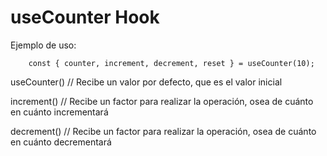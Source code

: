 # useCounter Hook

Ejemplo de uso:
```
    const { counter, increment, decrement, reset } = useCounter(10);
```

useCounter() // Recibe un valor por defecto, que es el valor inicial

increment() // Recibe un factor para realizar la operación, osea de cuánto en cuánto incrementará 

decrement() // Recibe un factor para realizar la operación, osea de cuánto en cuánto decrementará
